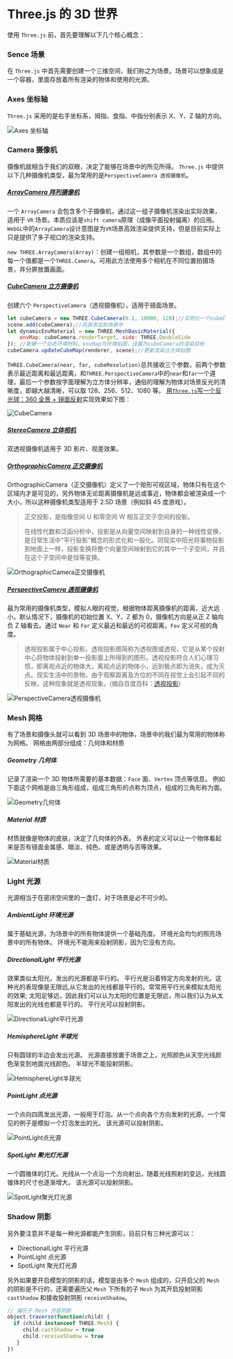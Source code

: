 # Three.js 的 3D 世界

使用 `Three.js` 前，首先要理解以下几个核心概念：

### Sence 场景

在 `Three.js` 中首先需要创建一个三维空间，我们称之为场景。场景可以想象成是一个容器，里面存放着所有渲染的物体和使用的光源。

### Axes 坐标轴

`Three.js` 采用的是右手坐标系，拇指、食指、中指分别表示 X、Y、Z 轴的方向。

![Axes 坐标轴](image/axes坐标轴.jpg)

### Camera 摄像机

摄像机就相当于我们的双眼，决定了能够在场景中的所见所得。
`Three.js` 中提供以下几种摄像机类型，最为常用的是`PerspectiveCamera 透视摄像机`。

##### [ArrayCamera 阵列摄像机](https://threejs.org/docs/#api/zh/cameras/ArrayCamera)

一个 `ArrayCamera` 会包含多个子摄像机，通过这一组子摄像机渲染出实际效果，适用于 `VR` 场景。本质应该是`shift camera`原理（成像平面投射偏离）的应用。`WebGL`中的`ArrayCamera`设计意图是为`VR`场景高效渲染提供支持，但是目前实际上只是提供了多子视口的渲染支持。

`new THREE.ArrayCamera(Array)`：创建一组相机，其参数是一个数组，数组中的每一个值都是一个`THREE.Camera`。可用此方法使用多个相机在不同位置拍摄场景，并分屏放置画面。

##### [CubeCamera 立方摄像机](https://threejs.org/docs/#api/zh/cameras/CubeCamera)

创建六个 `PerspectiveCamera`（透视摄像机），适用于镜面场景。

```JavaScript
let cubeCamera = new THREE.CubeCamera(0.1, 10000, 128);//实例化一个cubeCamera
scene.add(cubeCamera);//将其添加到场景中
let dynamicEnvMaterial = new THREE.MeshBasicMaterial({
    envMap: cubeCamera.renderTarget, side: THREE.DoubleSide
}); //新建一个动态环境材料，envMap为环境贴图，设置为cubeCamera的渲染目标
cubeCamera.updateCubeMap(renderer, scene);//更新渲染立方体贴图
```

`THREE.CubeCamera(near, far, cubeResolution)`总共接收三个参数，前两个参数表示最近距离和最远距离，和`THREE.PerspectiveCamera`中的`near`和`far`一个道理，最后一个参数按字面理解为立方体分辨率，通俗的理解为物体对场景反光的清晰度，即越大越清晰，可以取 128、256、512、1080 等。
[用`Three.js`写一个反光球：360 全景 + 镜面反射](https://juejin.cn/post/6989109490285019172#heading-7)实现效果如下图：

![CubeCamera](image/cubeCamera.gif)

##### [StereoCamera 立体相机](https://threejs.org/docs/?q=StereoCamera#api/zh/cameras/StereoCamera)

双透视摄像机适用于 3D 影片、视差效果。

##### [OrthographicCamera 正交摄像机](https://threejs.org/docs/#api/zh/cameras/OrthographicCamera)

OrthographicCamera（正交摄像机）定义了一个矩形可视区域，物体只有在这个区域内才是可见的，另外物体无论距离摄像机是远或事近，物体都会被渲染成一个大小，所以这种摄像机类型适用于 2.5D 场景（例如斜 45 度游戏）。

> 正交投影，是指像空间 U 和零空间 W 相互正交子空间的投影。
>
> 在线性代数和泛函分析中，投影是从向量空间映射到自身的一种线性变换，是日常生活中“平行投影”概念的形式化和一般化。同现实中阳光将事物投影到地面上一样，投影变换将整个向量空间映射到它的其中一个子空间，并且在这个子空间中是恒等变换。

![OrthographicCamera正交摄像机](image/OrthographicCamera正交摄像机.jpg)

##### [PerspectiveCamera 透视摄像机](https://threejs.org/docs/?q=PerspectiveCamera#api/zh/cameras/PerspectiveCamera)

最为常用的摄像机类型，模拟人眼的视觉，根据物体距离摄像机的距离，近大远小。默认情况下，摄像机的初始位置 X、Y、Z 都为 0，摄像机方向是从正 Z 轴向负 Z 轴看去。通过 `Near` 和 `Far` 定义最近和最远的可视距离，`Fov` 定义可视的角度。

> 透视投影属于中心投影。透视投影图简称为透视图或透视，它是从某个投射中心将物体投射到单一投影面上所得到的图形。透视投影符合人们心理习惯，即离视点近的物体大，离视点远的物体小，远到极点即为消失，成为灭点。现实生活中的景物，由于观察距离及方位的不同在视觉上会引起不同的反映，这种现象就是透视现象。(摘自百度百科：[透视投影](https://baike.baidu.com/item/透视投影/9995986))

![PerspectiveCamera透视摄像机](image/PerspectiveCamera透视摄像机.jpg)

### Mesh 网格

有了场景和摄像头就可以看到 3D 场景中的物体，场景中的我们最为常用的物体称为网格。
网格由两部分组成：几何体和材质

##### Geometry 几何体

记录了渲染一个 3D 物体所需要的基本数据：`Face` 面、`Vertex` 顶点等信息。
例如下面这个网格是由三角形组成，组成三角形的点称为顶点，组成的三角形称为面。

![Geometry几何体](image/Geometry几何体.jpg)

##### Material 材质

材质就像是物体的皮肤，决定了几何体的外表。
外表的定义可以让一个物体看起来是否有镜面金属感、暗淡、纯色、或是透明与否等效果。

![Material材质](image/Material材质.jpg)

### Light 光源

光源相当于在密闭空间里的一盏灯，对于场景是必不可少的。

##### AmbientLight 环境光源

属于基础光源，为场景中的所有物体提供一个基础亮度。
环境光会均匀的照亮场景中的所有物体。
环境光不能用来投射阴影，因为它没有方向。

##### DirectionalLight 平行光源

效果类似太阳光，发出的光源都是平行的。
平行光是沿着特定方向发射的光。这种光的表现像是无限远,从它发出的光线都是平行的。常常用平行光来模拟太阳光的效果; 太阳足够远，因此我们可以认为太阳的位置是无限远，所以我们认为从太阳发出的光线也都是平行的。
平行光可以投射阴影。

![DirectionalLight平行光源](image/DirectionalLight平行光源.jpg)

##### HemisphereLight 半球光

只有圆球的半边会发出光源。
光源直接放置于场景之上，光照颜色从天空光线颜色渐变到地面光线颜色。
半球光不能投射阴影。

![HemisphereLight半球光](image/HemisphereLight半球光.jpg)

##### PointLight 点光源

一个点向四周发出光源，一般用于灯泡。从一个点向各个方向发射的光源。一个常见的例子是模拟一个灯泡发出的光。
该光源可以投射阴影。

![PointLight点光源](image/PointLight点光源.jpg)

##### SpotLight 聚光灯光源

一个圆锥体的灯光。光线从一个点沿一个方向射出，随着光线照射的变远，光线圆锥体的尺寸也逐渐增大。
该光源可以投射阴影。

![SpotLight聚光灯光源](image/SpotLight聚光灯光源.jpg)

### Shadow 阴影

另外要注意并不是每一种光源都能产生阴影，目前只有三种光源可以：

-   DirectionalLight 平行光源
-   PointLight 点光源
-   SpotLight 聚光灯光源

另外如果要开启模型的阴影的话，模型是由多个 `Mesh` 组成的，只开启父的 `Mesh` 的阴影是不行的，还需要遍历父 `Mesh` 下所有的子 `Mesh` 为其开启投射阴影 `castShadow` 和接收投射阴影 `receiveShadow`。

```JavaScript
// 遍历子 Mesh 开启阴影
object.traverse(function(child) {
  if (child instanceof THREE.Mesh) {
     child.castShadow = true
     child.receiveShadow = true
   }
})
```
